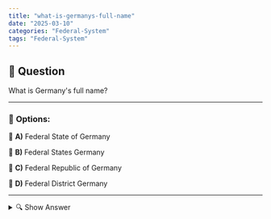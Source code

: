 ```yaml
---
title: "what-is-germanys-full-name"
date: "2025-03-10"
categories: "Federal-System"
tags: "Federal-System"
---
```


## 📌 **Question**

What is Germany's full name?



---

### 📝 **Options:**

🔘 **A)** Federal State of Germany

🔘 **B)** Federal States Germany

🔘 **C)** Federal Republic of Germany

🔘 **D)** Federal District Germany

---

<details>
  <summary>🔍 Show Answer</summary>

  <p>
💡  <b>Correct Answer:</b>  c
  </p>
  <p>
    📖<b>Explanation:</b>
    Germany is a Central European country consisting of 16 federal states. The country is often referred to simply as "Germany", but it has an official full name. This official name is used in formal documents and international contexts. Knowing the correct full name is especially important in political and legal contexts.

**Question:** What is Germany's full name?

a: Federal State of Germany  
b: Federal States of Germany  
c: Federal Republic of Germany  
d: Federal District of Germany
  </p>
</details>
